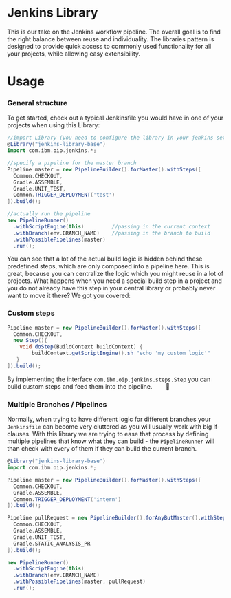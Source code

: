# Jenkins Library

This is our take on the Jenkins workflow pipeline. The overall goal is to find the right balance between reuse and individuality. The libraries pattern is designed to provide quick access to commonly used functionality for all your projects, while allowing easy extensibility.

# Usage

### General structure

To get started, check out a typical Jenkinsfile you would have in one of your projects when using this Library:

```Groovy
//import Library (you need to configure the library in your jenkins settings once)
@Library("jenkins-library-base")
import com.ibm.oip.jenkins.*;

//specify a pipeline for the master branch
Pipeline master = new PipelineBuilder().forMaster().withSteps([
  Common.CHECKOUT,
  Gradle.ASSEMBLE,
  Gradle.UNIT_TEST,
  Common.TRIGGER_DEPLOYMENT('test')
]).build();

//actually run the pipeline
new PipelineRunner()
  .withScriptEngine(this)         //passing in the current context
  .withBranch(env.BRANCH_NAME)    //passing in the branch to build
  .withPossiblePipelines(master)
  .run();
```

You can see that a lot of the actual build logic is hidden behind these predefined steps, which are only composed into a pipeline here. This is great, because you can centralize the logic which you might reuse in a lot of projects. What happens when you need a special build step in a project and you do not already have this step in your central library or probably never want to move it there? We got you covered:

### Custom steps

```Groovy
Pipeline master = new PipelineBuilder().forMaster().withSteps([
  Common.CHECKOUT,
  new Step(){
    void doStep(BuildContext buildContext) {
        buildContext.getScriptEngine().sh "echo 'my custom logic'"
   }
]).build();
```

By implementing the interface `com.ibm.oip.jenkins.steps.Step` you can build custom steps and feed them into the pipeline.
        
### Multiple Branches / Pipelines

Normally, when trying to have different logic for different branches your `Jenkinsfile` can become very cluttered as you will usually work with big if-clauses. With this library we are trying to ease that process by defining multiple pipelines that know what they can build - the `PipelineRunner` will than check with every of them if they can build the current branch.

```Groovy
@Library("jenkins-library-base")
import com.ibm.oip.jenkins.*;

Pipeline master = new PipelineBuilder().forMaster().withSteps([
  Common.CHECKOUT,
  Gradle.ASSEMBLE,
  Common.TRIGGER_DEPLOYMENT('intern')
]).build();

Pipeline pullRequest = new PipelineBuilder().forAnyButMaster().withSteps([
  Common.CHECKOUT,
  Gradle.ASSEMBLE,
  Gradle.UNIT_TEST,
  Gradle.STATIC_ANALYSIS_PR
]).build();

new PipelineRunner()
  .withScriptEngine(this)
  .withBranch(env.BRANCH_NAME)
  .withPossiblePipelines(master, pullRequest)
  .run();

```
